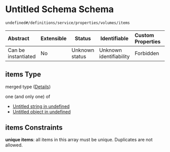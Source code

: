 # Untitled Schema Schema

```txt
undefined#/definitions/service/properties/volumes/items
```




| Abstract            | Extensible | Status         | Identifiable            | Custom Properties | Additional Properties | Access Restrictions | Defined In                                                                  |
| :------------------ | ---------- | -------------- | ----------------------- | :---------------- | --------------------- | ------------------- | --------------------------------------------------------------------------- |
| Can be instantiated | No         | Unknown status | Unknown identifiability | Forbidden         | Allowed               | none                | [config_schema_v3.9.json\*](config_schema_v3.9.json "open original schema") |

## items Type

merged type ([Details](config_schema_v3-definitions-service-properties-volumes-items.md))

one (and only one) of

-   [Untitled string in undefined](config_schema_v3-definitions-service-properties-volumes-items-oneof-0.md "check type definition")
-   [Untitled object in undefined](config_schema_v3-definitions-service-properties-volumes-items-oneof-1.md "check type definition")

## items Constraints

**unique items**: all items in this array must be unique. Duplicates are not allowed.

